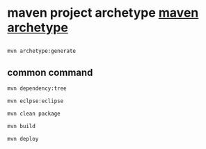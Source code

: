 # maven project archetype [maven archetype](http://blog.csdn.net/mobdroid/article/details/54374896)

## 
```bash
mvn archetype:generate
```

## common command
```bash
mvn dependency:tree

mvn eclpse:eclipse

mvn clean package

mvn build

mvn deploy

```